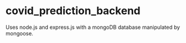 # covid_prediction_backend

Uses node.js and express.js with a mongoDB database manipulated by mongoose.
